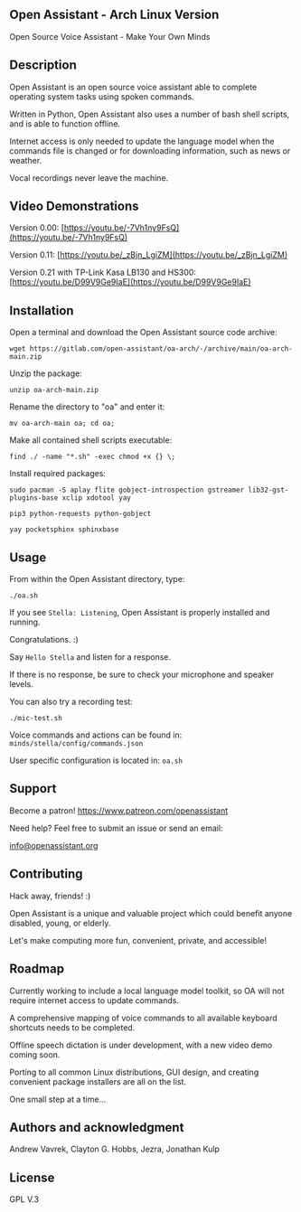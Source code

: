 ## Open Assistant - Arch Linux Version
Open Source Voice Assistant - Make Your Own Minds

## Description
Open Assistant is an open source voice assistant able to complete operating system tasks using spoken commands.

Written in Python, Open Assistant also uses a number of bash shell scripts, and is able to function offline. 

Internet access is only needed to update the language model when the commands file is changed or for downloading information, such as news or weather. 

Vocal recordings never leave the machine.

## Video Demonstrations
Version 0.00:
[https://youtu.be/-7Vh1ny9FsQ](https://youtu.be/-7Vh1ny9FsQ)

Version 0.11:
[https://youtu.be/_zBjn_LgiZM](https://youtu.be/_zBjn_LgiZM)

Version 0.21 with TP-Link Kasa LB130 and HS300:
[https://youtu.be/D99V9Ge9IaE](https://youtu.be/D99V9Ge9IaE)

## Installation
Open a terminal and download the Open Assistant source code archive:

```wget https://gitlab.com/open-assistant/oa-arch/-/archive/main/oa-arch-main.zip```

Unzip the package:

```unzip oa-arch-main.zip```

Rename the directory to "oa" and enter it:

```mv oa-arch-main oa; cd oa;```

Make all contained shell scripts executable:

```find ./ -name "*.sh" -exec chmod +x {} \;```

Install required packages:

```sudo pacman -S aplay flite gobject-introspection gstreamer lib32-gst-plugins-base xclip xdotool yay```


```pip3 python-requests python-gobject```


```yay pocketsphinx sphinxbase```

## Usage
From within the Open Assistant directory, type:

```./oa.sh```

If you see `Stella: Listening`, Open Assistant is properly installed and running.

Congratulations. :)

Say `Hello Stella` and listen for a response.

If there is no response, be sure to check your microphone and speaker levels.

You can also try a recording test:

```./mic-test.sh```

Voice commands and actions can be found in: `minds/stella/config/commands.json`

User specific configuration is located in: `oa.sh`

## Support
Become a patron! https://www.patreon.com/openassistant

Need help? Feel free to submit an issue or send an email:

[info@openassistant.org](info@openassistant.org)

## Contributing
Hack away, friends! :)

Open Assistant is a unique and valuable project which could benefit anyone disabled, young, or elderly.

Let's make computing more fun, convenient, private, and accessible!

## Roadmap
Currently working to include a local language model toolkit, so OA will not require internet access to update commands. 

A comprehensive mapping of voice commands to all available keyboard shortcuts needs to be completed.

Offline speech dictation is under development, with a new video demo coming soon.

Porting to all common Linux distributions, GUI design, and creating convenient package installers are all on the list.

One small step at a time...

## Authors and acknowledgment
Andrew Vavrek, Clayton G. Hobbs, Jezra, Jonathan Kulp

## License
GPL V.3
